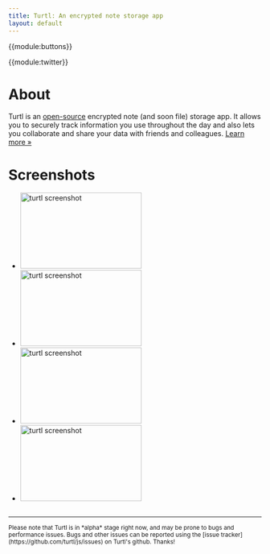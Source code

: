 ```yaml
---
title: Turtl: An encrypted note storage app
layout: default
---
```


{{module:buttons}}

{{module:twitter}}

# About
Turtl is an [open-source](https://github.com/turtl) encrypted note (and soon
file) storage app. It allows you to securely track information you use
throughout the day and also lets you collaborate and share your data with
friends and colleagues. [Learn more &raquo;](/about)

# Screenshots
<div class="screenshots">
    <ul>
        <li>
            <a href="/images/screens/turtl-screen-1.jpg">
                <img src="/images/screens/turtl-screen-1.sm.jpg" width="241" height="151" alt="turtl screenshot"/>
            </a>
        </li>
        <li>
            <a href="/images/screens/turtl-screen-2.jpg">
                <img src="/images/screens/turtl-screen-2.sm.jpg" width="241" height="151" alt="turtl screenshot"/>
            </a>
        </li>
        <li>
            <a href="/images/screens/turtl-screen-3.jpg">
                <img src="/images/screens/turtl-screen-3.sm.jpg" width="241" height="151" alt="turtl screenshot"/>
            </a>
        </li>
        <li>
            <a href="/images/screens/turtl-screen-4.jpg">
                <img src="/images/screens/turtl-screen-4.sm.jpg" width="241" height="151" alt="turtl screenshot"/>
            </a>
        </li>
    </ul>
</div>

<span style="clear:both;height:0;display:block;font-size:0">.</span>

***

<small>
Please note that Turtl is in *alpha* stage right now, and may be prone to bugs and
performance issues. Bugs and other issues can be reported using the
[issue tracker](https://github.com/turtl/js/issues) on Turtl's github. Thanks!
</small>

